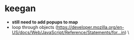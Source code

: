 # keegan
- **still need to add popups to map**
- loop through objects (https://developer.mozilla.org/en-US/docs/Web/JavaScript/Reference/Statements/for...in) \
